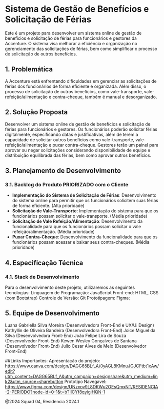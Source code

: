 # Sistema de Gestão de Benefícios e Solicitação de Férias 

Este é um projeto para desenvolver um sistema online de gestão de benefícios e solicitação de férias 
para funcionários e gestores da Accenture. O sistema visa melhorar a eficiência e organização no
 gerenciamento das solicitações de férias, bem como simplificar o processo de solicitação de outros 
 benefícios.

## 1. Problemática

A Accenture está enfrentando dificuldades em gerenciar as solicitações de férias dos funcionários de forma 
eficiente e organizada. Além disso, o processo de solicitação de outros benefícios, como vale-transporte, 
vale-refeição/alimentação e contra-cheque, também é manual e desorganizado.

## 2. Solução Proposta

Desenvolver um sistema online de gestão de benefícios e solicitação de férias para funcionários e gestores. 
Os funcionários poderão solicitar férias digitalmente, especificando datas e justificativas, além de terem 
a capacidade de solicitar outros benefícios como vale-transporte, vale-refeição/alimentação e puxar 
contra-cheque. Gestores terão um painel para aprovar ou negar solicitações considerando disponibilidade de 
equipe e distribuição equilibrada das férias, bem como aprovar outros benefícios.

## 3. Planejamento de Desenvolvimento

### 3.1. Backlog do Produto PRIORIZADO com o Cliente

- **Implementação do Sistema de Solicitação de Férias**: Desenvolvimento do sistema online para permitir 
que os funcionários solicitem suas férias de forma eficiente. (Alta prioridade)
- **Solicitação de Vale-Transporte**: Implementação do sistema para que os funcionários possam solicitar 
o vale-transporte. (Média prioridade)
- **Solicitação de Vale Refeição/Alimentação**: Desenvolvimento da funcionalidade para que os funcionários 
possam solicitar o vale refeição/alimentação. (Média prioridade)
- **Puxar Contra-Cheque**: Desenvolvimento da funcionalidade para que os funcionários possam acessar e 
baixar seus contra-cheques. (Média prioridade)

## 4. Especificação Técnica

### 4.1. Stack de Desenvolvimento

Para o desenvolvimento deste projeto, utilizaremos as seguintes tecnologias:
  Linguagem de Programação: JavaScript
  Front-end: HTML, CSS (com Bootstrap)
  Controle de Versão: Git
  Prototipagem: Figma;

## 5. Equipe de Desenvolvimento
Luana Gabriella Silva Moreira (Desenvolvedora  Front-End e UX/Ui Design)
Kathyllin de Oliveira Bandeira (Desenvolvedora Front-End)
Joice Miguel da Silva  (Desenvolvedora Front-End)
João Felipe Lira de Souza  (Desenvolvedor Front-End)
Kewen Wesley Gonçalves de Santana   (Desenvolvedor Front-End)
Julio Cesar Alves de Melo   (Desenvolvedor Front-End)

##Links Importantes:
Apresentação do projeto: https://www.canva.com/design/DAGG65BLf_A/0yAGL8KMnuJGJCFtbt1xAw/edit?utm_content=DAGG65BLf_A&utm_campaign=designshare&utm_medium=link2&utm_source=sharebutton
Prototipo Navegavel: https://www.figma.com/design/UNzxpv9L8DKWu2OEsQmxNT/RESIDENCIA-2-PERIODO?node-id=0-1&t=bTIlCYf8qyigiHQN-1

@2024 Squad 04, Residencia 2024.1
